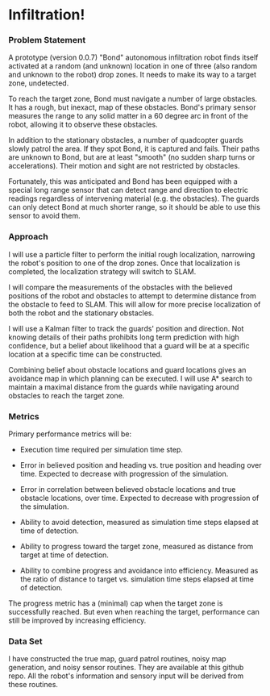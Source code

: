 # Infiltration!

### Problem Statement

A prototype (version 0.0.7) "Bond" autonomous infiltration robot finds
itself activated at a random (and unknown) location in one of three
(also random and unknown to the robot) drop zones. It needs to make its
way to a target zone, undetected.

To reach the target zone, Bond must navigate a number of large
obstacles. It has a rough, but inexact, map of these obstacles. Bond's
primary sensor measures the range to any solid matter in a 60 degree arc
in front of the robot, allowing it to observe these obstacles.

In addition to the stationary obstacles, a number of quadcopter guards
slowly patrol the area. If they spot Bond, it is captured and fails.
Their paths are unknown to Bond, but are at least "smooth" (no sudden
sharp turns or accelerations). Their motion and sight are not restricted
by obstacles.

Fortunately, this was anticipated and Bond has been equipped with a
special long range sensor that can detect range and direction to
electric readings regardless of intervening material (e.g. the
obstacles).  The guards can only detect Bond at much shorter range, so
it should be able to use this sensor to avoid them.

### Approach

I will use a particle filter to perform the initial rough localization,
narrowing the robot's position to one of the drop zones. Once that
localization is completed, the localization strategy will switch to
SLAM.

I will compare the measurements of the obstacles with the believed
positions of the robot and obstacles to attempt to determine distance
from the obstacle to feed to SLAM. This will allow for more precise
localization of both the robot and the stationary obstacles.

I will use a Kalman filter to track the guards' position and direction.
Not knowing details of their paths prohibits long term prediction with
high confidence, but a belief about likelihood that a guard will be at a
specific location at a specific time can be constructed.

Combining belief about obstacle locations and guard locations gives an
avoidance map in which planning can be executed. I will use A* search to
maintain a maximal distance from the guards while navigating around
obstacles to reach the target zone.

### Metrics

Primary performance metrics will be:

 * Execution time required per simulation time step.

 * Error in believed position and heading vs. true position and heading
   over time. Expected to decrease with progression of the simulation.

 * Error in correlation between believed obstacle locations and true
   obstacle locations, over time. Expected to decrease with progression
   of the simulation.

 * Ability to avoid detection, measured as simulation time steps elapsed
   at time of detection.

 * Ability to progress toward the target zone, measured as distance from
   target at time of detection.

 * Ability to combine progress and avoidance into efficiency. Measured
   as the ratio of distance to target vs. simulation time steps elapsed
   at time of detection.

The progress metric has a (minimal) cap when the target zone is
successfully reached. But even when reaching the target, performance can
still be improved by increasing efficiency.

### Data Set

I have constructed the true map, guard patrol routines, noisy map
generation, and noisy sensor routines. They are available at this github
repo. All the robot's information and sensory input will be derived from
these routines.
